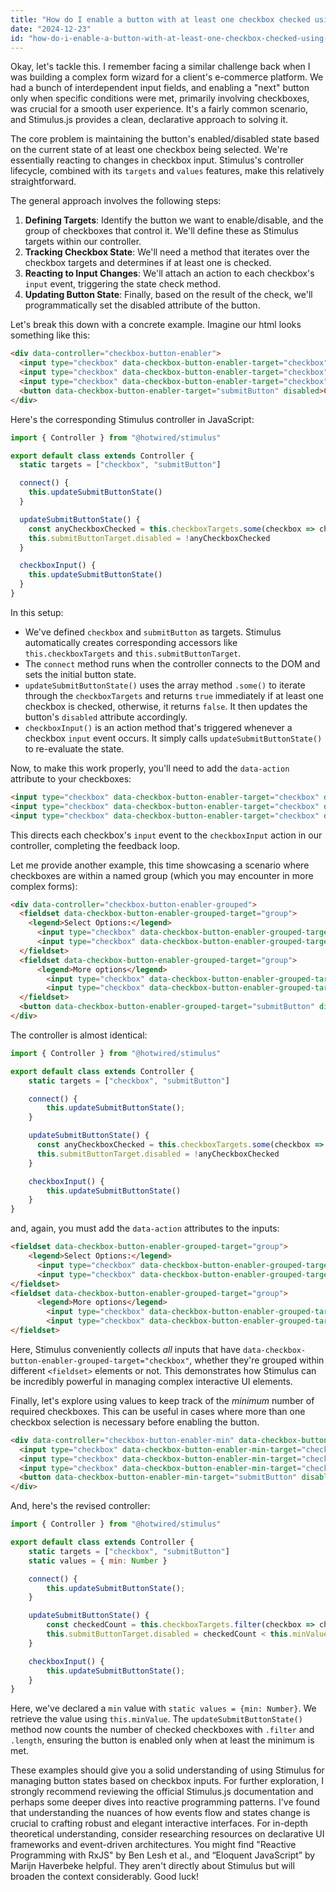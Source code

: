 ```yaml
---
title: "How do I enable a button with at least one checkbox checked using StimulusJS?"
date: "2024-12-23"
id: "how-do-i-enable-a-button-with-at-least-one-checkbox-checked-using-stimulusjs"
---
```


Okay, let's tackle this. I remember facing a similar challenge back when I was building a complex form wizard for a client's e-commerce platform. We had a bunch of interdependent input fields, and enabling a "next" button only when specific conditions were met, primarily involving checkboxes, was crucial for a smooth user experience. It's a fairly common scenario, and Stimulus.js provides a clean, declarative approach to solving it.

The core problem is maintaining the button's enabled/disabled state based on the current state of at least one checkbox being selected. We're essentially reacting to changes in checkbox input. Stimulus's controller lifecycle, combined with its `targets` and `values` features, make this relatively straightforward.

The general approach involves the following steps:

1.  **Defining Targets**: Identify the button we want to enable/disable, and the group of checkboxes that control it. We'll define these as Stimulus targets within our controller.
2.  **Tracking Checkbox State**: We'll need a method that iterates over the checkbox targets and determines if at least one is checked.
3.  **Reacting to Input Changes**: We'll attach an action to each checkbox's `input` event, triggering the state check method.
4.  **Updating Button State**: Finally, based on the result of the check, we'll programmatically set the disabled attribute of the button.

Let's break this down with a concrete example. Imagine our html looks something like this:

```html
<div data-controller="checkbox-button-enabler">
  <input type="checkbox" data-checkbox-button-enabler-target="checkbox" value="option1"> Option 1<br>
  <input type="checkbox" data-checkbox-button-enabler-target="checkbox" value="option2"> Option 2<br>
  <input type="checkbox" data-checkbox-button-enabler-target="checkbox" value="option3"> Option 3<br>
  <button data-checkbox-button-enabler-target="submitButton" disabled>Continue</button>
</div>
```

Here's the corresponding Stimulus controller in JavaScript:

```javascript
import { Controller } from "@hotwired/stimulus"

export default class extends Controller {
  static targets = ["checkbox", "submitButton"]

  connect() {
    this.updateSubmitButtonState()
  }

  updateSubmitButtonState() {
    const anyCheckboxChecked = this.checkboxTargets.some(checkbox => checkbox.checked)
    this.submitButtonTarget.disabled = !anyCheckboxChecked
  }

  checkboxInput() {
    this.updateSubmitButtonState()
  }
}
```

In this setup:

*   We've defined `checkbox` and `submitButton` as targets. Stimulus automatically creates corresponding accessors like `this.checkboxTargets` and `this.submitButtonTarget`.
*   The `connect` method runs when the controller connects to the DOM and sets the initial button state.
*   `updateSubmitButtonState()` uses the array method `.some()` to iterate through the `checkboxTargets` and returns `true` immediately if at least one checkbox is checked, otherwise, it returns `false`. It then updates the button's `disabled` attribute accordingly.
*   `checkboxInput()` is an action method that's triggered whenever a checkbox `input` event occurs. It simply calls `updateSubmitButtonState()` to re-evaluate the state.

Now, to make this work properly, you'll need to add the `data-action` attribute to your checkboxes:

```html
<input type="checkbox" data-checkbox-button-enabler-target="checkbox" data-action="input->checkbox-button-enabler#checkboxInput" value="option1"> Option 1<br>
<input type="checkbox" data-checkbox-button-enabler-target="checkbox" data-action="input->checkbox-button-enabler#checkboxInput" value="option2"> Option 2<br>
<input type="checkbox" data-checkbox-button-enabler-target="checkbox" data-action="input->checkbox-button-enabler#checkboxInput" value="option3"> Option 3<br>
```

This directs each checkbox's `input` event to the `checkboxInput` action in our controller, completing the feedback loop.

Let me provide another example, this time showcasing a scenario where checkboxes are within a named group (which you may encounter in more complex forms):

```html
<div data-controller="checkbox-button-enabler-grouped">
  <fieldset data-checkbox-button-enabler-grouped-target="group">
    <legend>Select Options:</legend>
      <input type="checkbox" data-checkbox-button-enabler-grouped-target="checkbox" value="optionA"> Option A<br>
      <input type="checkbox" data-checkbox-button-enabler-grouped-target="checkbox" value="optionB"> Option B<br>
  </fieldset>
  <fieldset data-checkbox-button-enabler-grouped-target="group">
      <legend>More options</legend>
        <input type="checkbox" data-checkbox-button-enabler-grouped-target="checkbox" value="optionC"> Option C<br>
        <input type="checkbox" data-checkbox-button-enabler-grouped-target="checkbox" value="optionD"> Option D<br>
  </fieldset>
  <button data-checkbox-button-enabler-grouped-target="submitButton" disabled>Continue</button>
</div>
```

The controller is almost identical:

```javascript
import { Controller } from "@hotwired/stimulus"

export default class extends Controller {
    static targets = ["checkbox", "submitButton"]

    connect() {
        this.updateSubmitButtonState();
    }

    updateSubmitButtonState() {
      const anyCheckboxChecked = this.checkboxTargets.some(checkbox => checkbox.checked)
      this.submitButtonTarget.disabled = !anyCheckboxChecked
    }

    checkboxInput() {
        this.updateSubmitButtonState()
    }
}
```

and, again, you must add the `data-action` attributes to the inputs:

```html
<fieldset data-checkbox-button-enabler-grouped-target="group">
    <legend>Select Options:</legend>
      <input type="checkbox" data-checkbox-button-enabler-grouped-target="checkbox" data-action="input->checkbox-button-enabler-grouped#checkboxInput" value="optionA"> Option A<br>
      <input type="checkbox" data-checkbox-button-enabler-grouped-target="checkbox" data-action="input->checkbox-button-enabler-grouped#checkboxInput" value="optionB"> Option B<br>
</fieldset>
<fieldset data-checkbox-button-enabler-grouped-target="group">
      <legend>More options</legend>
        <input type="checkbox" data-checkbox-button-enabler-grouped-target="checkbox" data-action="input->checkbox-button-enabler-grouped#checkboxInput" value="optionC"> Option C<br>
        <input type="checkbox" data-checkbox-button-enabler-grouped-target="checkbox" data-action="input->checkbox-button-enabler-grouped#checkboxInput" value="optionD"> Option D<br>
</fieldset>
```

Here, Stimulus conveniently collects *all* inputs that have `data-checkbox-button-enabler-grouped-target="checkbox"`, whether they're grouped within different `<fieldset>` elements or not. This demonstrates how Stimulus can be incredibly powerful in managing complex interactive UI elements.

Finally, let's explore using values to keep track of the *minimum* number of required checkboxes. This can be useful in cases where more than one checkbox selection is necessary before enabling the button.

```html
<div data-controller="checkbox-button-enabler-min" data-checkbox-button-enabler-min-min-value="2">
  <input type="checkbox" data-checkbox-button-enabler-min-target="checkbox" data-action="input->checkbox-button-enabler-min#checkboxInput" value="option1"> Option 1<br>
  <input type="checkbox" data-checkbox-button-enabler-min-target="checkbox" data-action="input->checkbox-button-enabler-min#checkboxInput" value="option2"> Option 2<br>
  <input type="checkbox" data-checkbox-button-enabler-min-target="checkbox" data-action="input->checkbox-button-enabler-min#checkboxInput" value="option3"> Option 3<br>
  <button data-checkbox-button-enabler-min-target="submitButton" disabled>Continue</button>
</div>
```

And, here's the revised controller:

```javascript
import { Controller } from "@hotwired/stimulus"

export default class extends Controller {
    static targets = ["checkbox", "submitButton"]
    static values = { min: Number }

    connect() {
        this.updateSubmitButtonState();
    }

    updateSubmitButtonState() {
        const checkedCount = this.checkboxTargets.filter(checkbox => checkbox.checked).length
        this.submitButtonTarget.disabled = checkedCount < this.minValue
    }

    checkboxInput() {
        this.updateSubmitButtonState();
    }
}

```
Here, we've declared a `min` value with `static values = {min: Number}`. We retrieve the value using `this.minValue`. The `updateSubmitButtonState()` method now counts the number of checked checkboxes with `.filter` and `.length`, ensuring the button is enabled only when at least the minimum is met.

These examples should give you a solid understanding of using Stimulus for managing button states based on checkbox inputs. For further exploration, I strongly recommend reviewing the official Stimulus.js documentation and perhaps some deeper dives into reactive programming patterns. I've found that understanding the nuances of how events flow and states change is crucial to crafting robust and elegant interactive interfaces. For in-depth theoretical understanding, consider researching resources on declarative UI frameworks and event-driven architectures. You might find "Reactive Programming with RxJS" by Ben Lesh et al., and “Eloquent JavaScript” by Marijn Haverbeke helpful. They aren't directly about Stimulus but will broaden the context considerably. Good luck!
